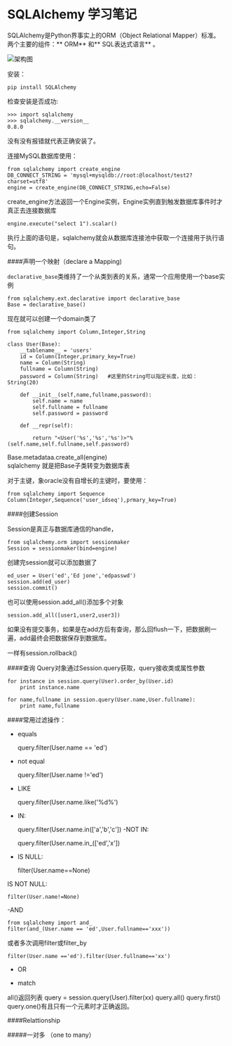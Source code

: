 SQLAlchemy 学习笔记
=====================
SQLAlchemy是Python界事实上的ORM（Object Relational Mapper）标准。  
两个主要的组件：** ORM**  和** SQL表达式语言**  。  

![架构图](http://docs.sqlalchemy.org/en/rel_0_8/_images/sqla_arch_small.png)

安装：  
    
    pip install SQLAlchemy

检查安装是否成功:  

    >>> import sqlalchemy
    >>> sqlalchemy.__version__
    0.8.0
没有没有报错就代表正确安装了。  


连接MySQL数据库使用：

    from sqlalchemy import create_engine
    DB_CONNECT_STRING = 'mysql+mysqldb://root:@localhost/test2?charset=utf8'
    engine = create_engine(DB_CONNECT_STRING,echo=False)
create_engine方法返回一个Engine实例，Engine实例直到触发数据库事件时才真正去连接数据库

    engine.execute("select 1").scalar()

执行上面的语句是，sqlalchemy就会从数据库连接池中获取一个连接用于执行语句。  

####声明一个映射（declare a Mapping)

`declarative_base`类维持了一个从类到表的关系，通常一个应用使用一个base实例  

    from sqlalchemy.ext.declarative import declarative_base
    Base = declarative_base()

现在就可以创建一个domain类了  

    from sqlalchemy import Column,Integer,String

    class User(Base):
        __tablename__ = 'users'
        id = Column(Integer,primary_key=True)
        name = Column(String)
        fullname = Column(String)
        password = Column(String)   #这里的String可以指定长度，比如：String(20)

        def __init__(self,name,fullname,password):
            self.name = name
            self.fullname = fullname
            self.password = password
        
        def __repr(self):
            
            return "<User('%s','%s','%s')>"%(self.name,self.fullname,self.password)

Base.metadataa.create_all(engine)  
sqlalchemy 就是把Base子类转变为数据库表

对于主键，象oracle没有自增长的主键时，要使用：  

    from sqlalchemy import Sequence
    Column(Integer,Sequence('user_idseq'),prmary_key=True)

####创建Session

Session是真正与数据库通信的handle，  

    from sqlalchemy.orm import sessionmaker
    Session = sessionmaker(bind=engine)
创建完session就可以添加数据了  

    ed_user = User('ed','Ed jone','edpasswd')
    session.add(ed_user)
    session.commit()

也可以使用session.add_all()添加多个对象 

    session.add_all([user1,user2,user3])

如果没有提交事务，如果是在add方后有查询，那么回flush一下，把数据刷一遍，add最终会把数据保存到数据库。

一样有session.rollback()

####查询
Query对象通过Session.query获取，query接收类或属性参数  

    for instance in session.query(User).order_by(User.id)
        print instance.name

    for name,fullname in session.query(User.name,User.fullname):
        print name,fullname

####常用过滤操作：  

- equals

    query.filter(User.name == 'ed')
- not equal

    query.filter(User.name !='ed')

- LIKE

    query.filter(User.name.like('%d%')

- IN:
    
    query.filter(User.name.in(['a','b','c'])
-NOT IN:
    
    query.filter(User.name.in_(['ed','x'])
- IS NULL:

    filter(User.name==None)

IS NOT NULL:
    
    filter(User.name!=None)
-AND

    from sqlalchemy import and_
    filter(and_(User.name == 'ed',User.fullname=='xxx'))    
或者多次调用filter或filter_by

    filter(User.name =='ed').filter(User.fullname=='xx')

- OR

- match



all()返回列表
query = session.query(User).filter(xx)
query.all()
query.first()
query.one()有且只有一个元素时才正确返回。

####Relattionship

#####一对多  （one to many）




